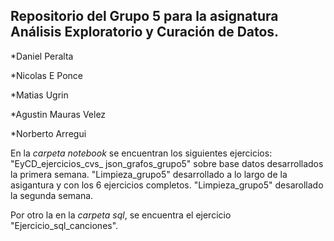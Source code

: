 ## Repositorio del Grupo 5 para la asignatura Análisis Exploratorio y Curación de Datos.

*Daniel Peralta

*Nicolas E Ponce

*Matias Ugrin

*Agustin Mauras Velez

*Norberto Arregui


En la *carpeta notebook* se encuentran los siguientes ejercicios:
"EyCD_ejercicios_cvs_ json_grafos_grupo5" sobre base datos desarrollados la primera semana.
"Limpieza_grupo5" desarrollado a lo largo de la asigantura y con los 6 ejercicios completos.
"Limpieza_grupo5" desarollado la segunda semana.

Por otro la en la *carpeta sql*, se encuentra el ejercicio "Ejercicio_sql_canciones".
